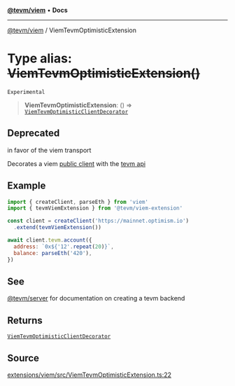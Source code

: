[**@tevm/viem**](../README.md) • **Docs**

***

[@tevm/viem](../globals.md) / ViemTevmOptimisticExtension

# Type alias: ~~ViemTevmOptimisticExtension()~~

`Experimental`

> **ViemTevmOptimisticExtension**: () => [`ViemTevmOptimisticClientDecorator`](ViemTevmOptimisticClientDecorator.md)

## Deprecated

in favor of the viem transport

Decorates a viem [public client](https://viem.sh/) with the [tevm api](https://tevm.sh/generated/tevm/api/type-aliases/tevm/)

## Example

```js
import { createClient, parseEth } from 'viem'
import { tevmViemExtension } from '@tevm/viem-extension'

const client = createClient('https://mainnet.optimism.io')
  .extend(tevmViemExtension())

await client.tevm.account({
  address: `0x${'12'.repeat(20)}`,
  balance: parseEth('420'),
})
```

## See

[@tevm/server](https://tevm.sh/generated/tevm/server/functions/createserver) for documentation on creating a tevm backend

## Returns

[`ViemTevmOptimisticClientDecorator`](ViemTevmOptimisticClientDecorator.md)

## Source

[extensions/viem/src/ViemTevmOptimisticExtension.ts:22](https://github.com/evmts/tevm-monorepo/blob/main/extensions/viem/src/ViemTevmOptimisticExtension.ts#L22)
